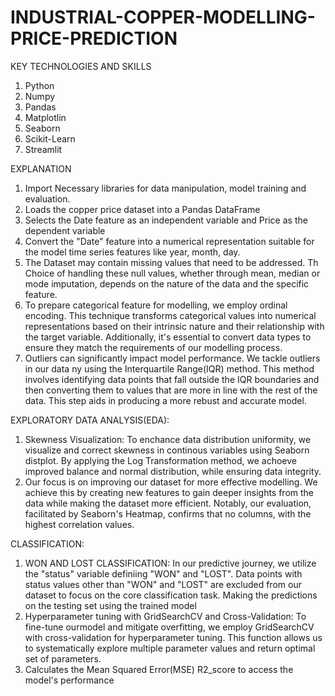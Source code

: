 # INDUSTRIAL-COPPER-MODELLING-PRICE-PREDICTION

KEY TECHNOLOGIES AND SKILLS

  1. Python
  2. Numpy
  3. Pandas
  4. Matplotlin
  5. Seaborn
  6. Scikit-Learn
  7. Streamlit

EXPLANATION

 1. Import Necessary libraries for data manipulation, model training and evaluation.
 2. Loads the copper price dataset into a Pandas DataFrame
 3. Selects the Date feature as an independent variable and Price as the dependent variable
 4. Convert the  "Date" feature into a numerical representation suitable for the model time series features like year, month, day.
 5. The Dataset may contain missing values that need to be addressed. Th Choice of handling these null values, whether through mean, median or mode imputation, depends on the nature of the data and the specific feature.
 6. To prepare categorical feature for modelling, we employ ordinal encoding. This technique transforms categorical values into numerical representations based on their intrinsic nature and their relationship with the target variable. Additionally, it's essential to convert data types to ensure they match the requirements of our modelling process.
 7. Outliers can significantly impact model performance. We tackle outliers in our data ny using the Interquartile Range(IQR) method.  This method involves identifying data points that fall outside the IQR boundaries and then converting them to values that are more in line with the rest of the data.  This step aids in producing a more rebust and accurate model.

EXPLORATORY DATA ANALYSIS(EDA):  

  1. Skewness Visualization: To enchance data distribution uniformity, we visualize and correct skewness in continous variables using Seaborn distplot. By applying the Log Transformation method, we achoeve improved balance and normal distribution, while ensuring data integrity.
  2. Our focus is on improving our dataset for more effective modelling. We achieve this by creating new features to gain deeper insights from the data while making the dataset more efficient.  Notably, our evaluation, facilitated by Seaborn's Heatmap, confirms that no columns, with the highest correlation values.

CLASSIFICATION:

 1. WON AND LOST CLASSIFICATION:  In our predictive journey, we utilize the "status" variable definiing "WON" and "LOST".  Data points with status values other than "WON" and "LOST" are excluded from our dataset to focus on the core classification task. Making the predictions on the testing set using the trained model
 2. Hyperparameter tuning with GridSearchCV and Cross-Validation: To fine-tune ourmodel and mitigate overfitting, we employ GridSearchCV with cross-validation for hyperparameter tuning.  This function allows us to systematically explore multiple parameter values and return optimal set of parameters.
 3. Calculates the Mean Squared Error(MSE) R2_score to access the model's performance
    
